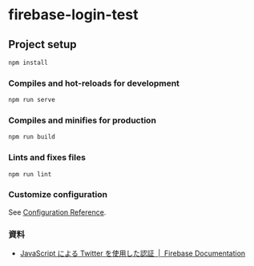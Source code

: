 # firebase-login-test

## Project setup

```sh
npm install
```

### Compiles and hot-reloads for development

```sh
npm run serve
```

### Compiles and minifies for production

```sh
npm run build
```

### Lints and fixes files

```sh
npm run lint
```

### Customize configuration

See [Configuration Reference](https://cli.vuejs.org/config/).

### 資料

- [JavaScript による Twitter を使用した認証  |  Firebase Documentation](https://firebase.google.com/docs/auth/web/twitter-login?hl=ja)

